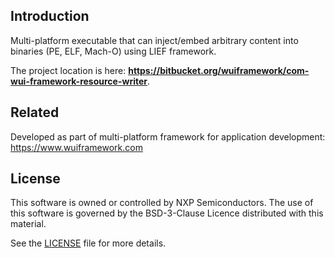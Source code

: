 ## Introduction
Multi-platform executable that can inject/embed arbitrary content into binaries (PE, ELF, Mach-O) using LIEF framework.

The project location is here: **https://bitbucket.org/wuiframework/com-wui-framework-resource-writer**.

## Related
Developed as part of multi-platform framework for application development: https://www.wuiframework.com

## License
This software is owned or controlled by NXP Semiconductors.
The use of this software is governed by the BSD-3-Clause Licence distributed with this material.
  
See the [LICENSE](LICENSE) file for more details.
